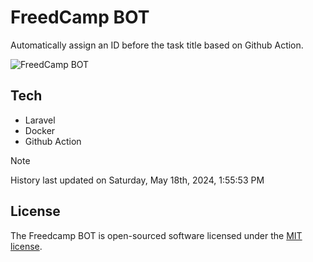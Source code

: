 # FreedCamp BOT

Automatically assign an ID before the task title based on Github Action.

![FreedCamp BOT](https://repository-images.githubusercontent.com/737932867/7d34798b-2680-471c-b089-a78a718d3d6a)

## Tech

- Laravel
- Docker
- Github Action

> [!NOTE]  
> History last updated on Saturday, May 18th, 2024, 1:55:53 PM

## License

The Freedcamp BOT is open-sourced software licensed under the [MIT license](https://opensource.org/licenses/MIT).
